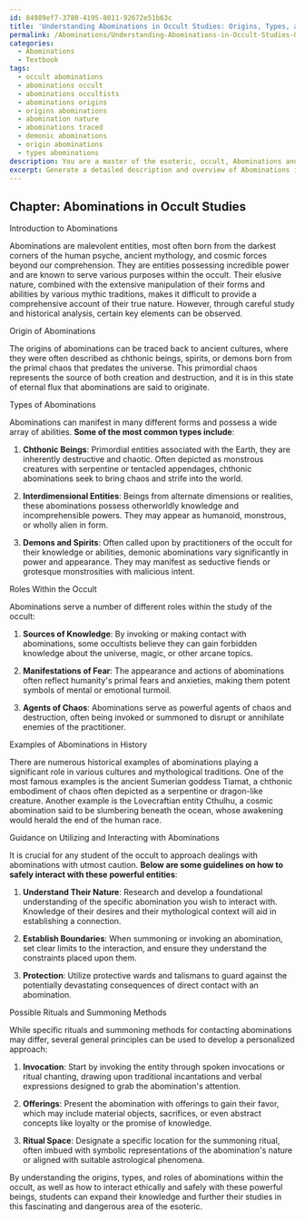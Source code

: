 ```yaml
---
id: 84989ef7-3780-4195-8011-92672e51b63c
title: 'Understanding Abominations in Occult Studies: Origins, Types, and Interaction'
permalink: /Abominations/Understanding-Abominations-in-Occult-Studies-Origins-Types-and-Interaction/
categories:
  - Abominations
  - Textbook
tags:
  - occult abominations
  - abominations occult
  - abominations occultists
  - abominations origins
  - origins abominations
  - abomination nature
  - abominations traced
  - demonic abominations
  - origin abominations
  - types abominations
description: You are a master of the esoteric, occult, Abominations and education, you have written many textbooks on the subject in ways that provide students with rich and deep understanding of the subject. You are being asked to write textbook-like sections on a topic and you do it with full context, explainability, and reliability in accuracy to the true facts of the topic at hand, in a textbook style that a student would easily be able to learn from, in a rich, engaging, and contextual way. Always include relevant context (such as formulas and history), related concepts, and in a way that someone can gain deep insights from.
excerpt: Generate a detailed description and overview of Abominations in the context of occult studies. Include their origin, types, appearance, powers, roles within the occult, and some historical examples where these creatures have played a significant part. Additionally, provide guidance on how a student can utilize and interact with Abominations, along with possible rituals or summoning methods. Ensure this information is concise and suitable for being included in a comprehensive grimoire, so the target audience can efficiently gain rich knowledge and understanding of this topic.
---
```

## Chapter: Abominations in Occult Studies

Introduction to Abominations

Abominations are malevolent entities, most often born from the darkest corners of the human psyche, ancient mythology, and cosmic forces beyond our comprehension. They are entities possessing incredible power and are known to serve various purposes within the occult. Their elusive nature, combined with the extensive manipulation of their forms and abilities by various mythic traditions, makes it difficult to provide a comprehensive account of their true nature. However, through careful study and historical analysis, certain key elements can be observed.

Origin of Abominations

The origins of abominations can be traced back to ancient cultures, where they were often described as chthonic beings, spirits, or demons born from the primal chaos that predates the universe. This primordial chaos represents the source of both creation and destruction, and it is in this state of eternal flux that abominations are said to originate.

Types of Abominations

Abominations can manifest in many different forms and possess a wide array of abilities. **Some of the most common types include**:

1. **Chthonic Beings**: Primordial entities associated with the Earth, they are inherently destructive and chaotic. Often depicted as monstrous creatures with serpentine or tentacled appendages, chthonic abominations seek to bring chaos and strife into the world.

2. **Interdimensional Entities**: Beings from alternate dimensions or realities, these abominations possess otherworldly knowledge and incomprehensible powers. They may appear as humanoid, monstrous, or wholly alien in form.

3. **Demons and Spirits**: Often called upon by practitioners of the occult for their knowledge or abilities, demonic abominations vary significantly in power and appearance. They may manifest as seductive fiends or grotesque monstrosities with malicious intent.

Roles Within the Occult

Abominations serve a number of different roles within the study of the occult:

1. **Sources of Knowledge**: By invoking or making contact with abominations, some occultists believe they can gain forbidden knowledge about the universe, magic, or other arcane topics.

2. **Manifestations of Fear**: The appearance and actions of abominations often reflect humanity's primal fears and anxieties, making them potent symbols of mental or emotional turmoil.

3. **Agents of Chaos**: Abominations serve as powerful agents of chaos and destruction, often being invoked or summoned to disrupt or annihilate enemies of the practitioner.

Examples of Abominations in History

There are numerous historical examples of abominations playing a significant role in various cultures and mythological traditions. One of the most famous examples is the ancient Sumerian goddess Tiamat, a chthonic embodiment of chaos often depicted as a serpentine or dragon-like creature. Another example is the Lovecraftian entity Cthulhu, a cosmic abomination said to be slumbering beneath the ocean, whose awakening would herald the end of the human race.

Guidance on Utilizing and Interacting with Abominations

It is crucial for any student of the occult to approach dealings with abominations with utmost caution. **Below are some guidelines on how to safely interact with these powerful entities**:

1. **Understand Their Nature**: Research and develop a foundational understanding of the specific abomination you wish to interact with. Knowledge of their desires and their mythological context will aid in establishing a connection.

2. **Establish Boundaries**: When summoning or invoking an abomination, set clear limits to the interaction, and ensure they understand the constraints placed upon them.

3. **Protection**: Utilize protective wards and talismans to guard against the potentially devastating consequences of direct contact with an abomination.

Possible Rituals and Summoning Methods

While specific rituals and summoning methods for contacting abominations may differ, several general principles can be used to develop a personalized approach:

1. **Invocation**: Start by invoking the entity through spoken invocations or ritual chanting, drawing upon traditional incantations and verbal expressions designed to grab the abomination's attention.

2. **Offerings**: Present the abomination with offerings to gain their favor, which may include material objects, sacrifices, or even abstract concepts like loyalty or the promise of knowledge.

3. **Ritual Space**: Designate a specific location for the summoning ritual, often imbued with symbolic representations of the abomination's nature or aligned with suitable astrological phenomena.

By understanding the origins, types, and roles of abominations within the occult, as well as how to interact ethically and safely with these powerful beings, students can expand their knowledge and further their studies in this fascinating and dangerous area of the esoteric.
